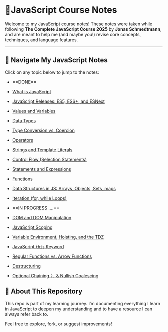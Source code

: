 # 📘JavaScript Course Notes

Welcome to my JavaScript course notes! These notes were taken while following **The Complete JavaScript Course 2025** by **Jonas Schmedtmann**, and are meant to help me (and maybe you!) revise core concepts, techniques, and language features.

---

## 📂 Navigate My JavaScript Notes

Click on any topic below to jump to the notes:

- ==DONE==
- [What is JavaScript](./notes/Intro/What%20is%20JavaScript.md)
- [JavaScript Releases: ES5, ES6+, and ESNext](./notes/EcamScript/JavaScript%20Versions%20Overview.md)
- [Values and Variables](./notes/values%20and%20variables/Variables%20in%20JavaScript.md)
- [Data Types](./notes/Data%20Types/Javascript%20Data%20Types.md)
- [Type Conversion vs. Coercion](./notes/type%20conversion,%20coercion/Type%20Conversion%20Vs.%20Type%20Coercion.md)
- [Operators](./notes/operators/operators%20in%20JavaScript.md)
- [Strings and Template Literals](./notes/strings%20and%20template%20literals/Strings%20and%20Template%20Literals.md)
- [Control Flow (Selection Statements)](<./notes/control%20flow/Control%20Flow%20(Selection%20Statements).md>)
- [Statements and Expressions](./notes/statements%20and%20expressions/Statements%20and%20Expressions.md)
- [Functions](./notes//functions/Functions%20in%20JavaScript.md)
- [Data Structures in JS: Arrays, Objects, Sets, maps](./notes/Data%20Structures%20in%20JS/0-%20Built-in%20Data%20Structures%20in%20JS.md)
- [Iteration (for, while Loops)](./notes/Iteration/for,%20while%20loops.md)

- ==IN PROGRESS ....==
- [DOM and DOM Manipulation](./DOM%20and%20DOM%20Manipulation.md)
- [JavaScript Scoping](./JavaScript%20Scoping.md)
- [Variable Environment, Hoisting, and the TDZ](./Hoisting%20and%20TDZ.md)
- [JavaScript `this` Keyword](./this%20Keyword.md)
- [Regular Functions vs. Arrow Functions](./Arrow%20vs%20Regular%20Functions.md)
- [Destructuring](./Destructuring.md)
- [Optional Chaining `?.` & Nullish Coalescing](./Optional%20Chaining%20and%20Nullish.md)

## 📌 About This Repository

This repo is part of my learning journey. I’m documenting everything I learn in JavaScript to deepen my understanding and to have a resource I can always refer back to.

Feel free to explore, fork, or suggest improvements!
